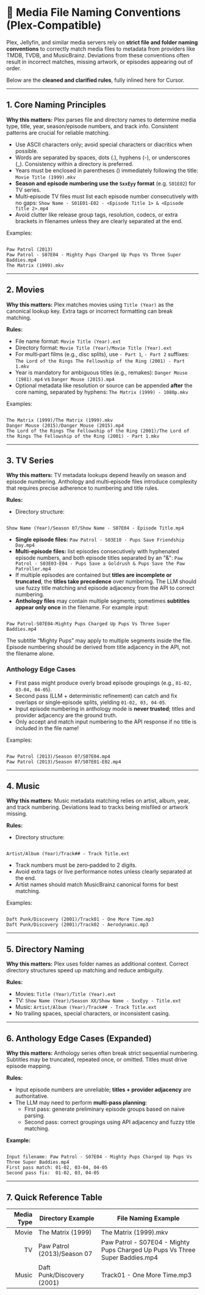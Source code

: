 <!-- MEDIA_CONVENTIONS.md | NameGnome Serve | Full Media File Naming Conventions -->

# 📐 Media File Naming Conventions (Plex-Compatible)

Plex, Jellyfin, and similar media servers rely on **strict file and folder naming conventions** to correctly match media files to metadata from providers like TMDB, TVDB, and MusicBrainz. Deviations from these conventions often result in incorrect matches, missing artwork, or episodes appearing out of order.

Below are the **cleaned and clarified rules**, fully inlined here for Cursor.

---

## 1. Core Naming Principles

**Why this matters:** Plex parses file and directory names to determine media type, title, year, season/episode numbers, and track info. Consistent patterns are crucial for reliable matching.

- Use ASCII characters only; avoid special characters or diacritics when possible.
- Words are separated by spaces, dots (.), hyphens (-), or underscores (_). Consistency within a directory is preferred.
- Years must be enclosed in parentheses () immediately following the title:
  `Movie Title (1999).mkv`
- **Season and episode numbering use the `SxxEyy` format** (e.g. `S01E02`) for TV series.
- Multi‑episode TV files must list each episode number consecutively with no gaps:
  `Show Name - S01E01-E02 - <Episode Title 1> & <Episode Title 2>.mp4`
- Avoid clutter like release group tags, resolution, codecs, or extra brackets in filenames unless they are clearly separated at the end.

Examples:
```

Paw Patrol (2013)
Paw Patrol - S07E04 - Mighty Pups Charged Up Pups Vs Three Super Baddies.mp4
The Matrix (1999).mkv

```

---

## 2. Movies

**Why this matters:** Plex matches movies using `Title (Year)` as the canonical lookup key. Extra tags or incorrect formatting can break matching.

**Rules:**
- File name format:
  `Movie Title (Year).ext`
- Directory format:
  `Movie Title (Year)/Movie Title (Year).ext`
- For multi‑part films (e.g., disc splits), use `- Part 1`, `- Part 2` suffixes:
  `The Lord of the Rings The Fellowship of the Ring (2001) - Part 1.mkv`
- Year is mandatory for ambiguous titles (e.g., remakes):
  `Danger Mouse (1981).mp4` vs `Danger Mouse (2015).mp4`
- Optional metadata like resolution or source can be appended **after** the core naming, separated by hyphens:
  `The Matrix (1999) - 1080p.mkv`

Examples:
```

The Matrix (1999)/The Matrix (1999).mkv
Danger Mouse (2015)/Danger Mouse (2015).mp4
The Lord of the Rings The Fellowship of the Ring (2001)/The Lord of the Rings The Fellowship of the Ring (2001) - Part 1.mkv

```

---

## 3. TV Series

**Why this matters:** TV metadata lookups depend heavily on season and episode numbering. Anthology and multi‑episode files introduce complexity that requires precise adherence to numbering and title rules.

**Rules:**
- Directory structure:
```

Show Name (Year)/Season 07/Show Name - S07E04 - Episode Title.mp4

```
- **Single episode files:**
  `Paw Patrol - S03E10 - Pups Save Friendship Day.mp4`
- **Multi‑episode files:** list episodes consecutively with hyphenated episode numbers, and both episode titles separated by an "&":
  `Paw Patrol - S03E03-E04 - Pups Save a Goldrush & Pups Save the Paw Patroller.mp4`
- If multiple episodes are contained but **titles are incomplete or truncated**, the **titles take precedence** over numbering. The LLM should use fuzzy title matching and episode adjacency from the API to correct numbering.
- **Anthology files** may contain multiple segments; sometimes **subtitles appear only once** in the filename. For example input:
```

Paw Patrol-S07E04-Mighty Pups Charged Up Pups Vs Three Super Baddies.mp4

```
  The subtitle “Mighty Pups” may apply to multiple segments inside the file. Episode numbering should be derived from title adjacency in the API, not the filename alone.

### Anthology Edge Cases
- First pass might produce overly broad episode groupings (e.g., `01-02, 03-04, 04-05`).
- Second pass (LLM + deterministic refinement) can catch and fix overlaps or single‑episode splits, yielding `01-02, 03, 04-05`.
- Input episode numbering in anthology mode is **never trusted**; titles and provider adjacency are the ground truth.
- Only accept and match input numbering to the API response if no title is included in the file name!


Examples:
```

Paw Patrol (2013)/Season 07/S07E04.mp4
Paw Patrol (2013)/Season 07/S07E01-E02.mp4

```

---

## 4. Music

**Why this matters:** Music metadata matching relies on artist, album, year, and track numbering. Deviations lead to tracks being misfiled or artwork missing.

**Rules:**
- Directory structure:
```

Artist/Album (Year)/Track## - Track Title.ext

```
- Track numbers must be zero‑padded to 2 digits.
- Avoid extra tags or live performance notes unless clearly separated at the end.
- Artist names should match MusicBrainz canonical forms for best matching.

Examples:
```

Daft Punk/Discovery (2001)/Track01 - One More Time.mp3
Daft Punk/Discovery (2001)/Track02 - Aerodynamic.mp3

```

---

## 5. Directory Naming

**Why this matters:** Plex uses folder names as additional context. Correct directory structures speed up matching and reduce ambiguity.

**Rules:**
- Movies: `Title (Year)/Title (Year).ext`
- TV: `Show Name (Year)/Season XX/Show Name - SxxEyy - Title.ext`
- Music: `Artist/Album (Year)/Track## - Track Title.ext`
- No trailing spaces, special characters, or inconsistent casing.

---

## 6. Anthology Edge Cases (Expanded)

**Why this matters:** Anthology series often break strict sequential numbering. Subtitles may be truncated, repeated once, or omitted. Titles must drive episode mapping.

**Rules:**
- Input episode numbers are unreliable; **titles + provider adjacency** are authoritative.
- The LLM may need to perform **multi‑pass planning**:
  - First pass: generate preliminary episode groups based on naive parsing.
  - Second pass: correct groupings using API adjacency and fuzzy title matching.

**Example:**
```

Input filename: Paw Patrol - S07E04 - Mighty Pups Charged Up Pups Vs Three Super Baddies.mp4
First pass match: 01-02, 03-04, 04-05
Second pass fix:  01-02, 03, 04-05

```

---

## 7. Quick Reference Table

| Media Type | Directory Example               | File Naming Example |
|-----------:|---------------------------------|---------------------|
| Movie      | The Matrix (1999)               | The Matrix (1999).mkv |
| TV        | Paw Patrol (2013)/Season 07     | Paw Patrol - S07E04 - Mighty Pups Charged Up Pups Vs Three Super Baddies.mp4 |
| Music      | Daft Punk/Discovery (2001)     | Track01 - One More Time.mp3 |
